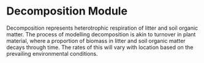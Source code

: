 # Decomposition Module

Decomposition represents heterotrophic respiration of litter and soil organic matter. The process of modelling decomposition is akin to turnover in plant material, where a proportion of biomass in litter and soil organic matter decays through time. The rates of this will vary with location based on the prevailing environmental conditions.
